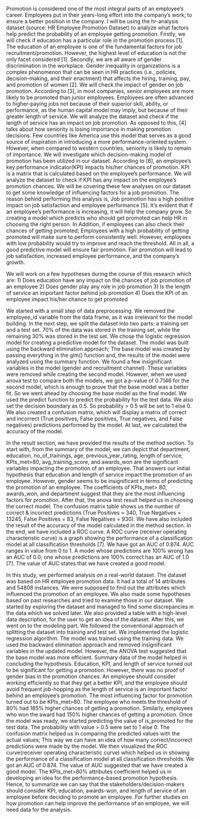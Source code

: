 Promotion is considered one of the most integral parts of an employee’s career. Employees put in their years-long effort into the company’s work; to ensure a better position in the company. I will be using the hr-analysis dataset (source: HR Employee Promotion Dataset) to analyze what factors help predict the probability of an employee getting promotion. Firstly, we will check if education has a particular role in the promotion process [1]. The education of an employee is one of the fundamental factors for job recruitment/promotion. However, the highest level of education is not the only facet considered [1]. Secondly, we are all aware of gender discrimination in the workplace. Gender inequality in organizations is a complex phenomenon that can be seen in HR practices (i.e., policies, decision-making, and their enactment) that affects the hiring, training, pay, and promotion of women [2]. We will check the impact of gender on job promotion. According to [3], in most companies, senior employees are more likely to be promoted than junior employees. Employees are often advanced to higher-paying jobs not because of their superior skill, ability, or performance, as the human capital model may imply, but because of their greater length of service. We will analyze the dataset and check if the length of service has an impact on job promotion. As opposed to this, [4] talks about how seniority is losing importance in making promotion decisions. Few countries like America use this model that serves as a good source of inspiration in introducing a more performance-oriented system. However, when compared to western countries, seniority is likely to remain of importance. We will investigate which decision-making model of promotion has been utilized in our dataset. According to [6], an employee’s key performance indicator(KPI) impacts his/her chances of promotion. KPI is a matrix that is calculated based on the employee’s performance. We will analyze the dataset to check if KPI has any impact on the employee’s promotion chances. We will be covering these few analyses on our dataset to get some knowledge of influencing factors for a job promotion. The reason behind performing this analysis is, Job promotion has a high positive impact on job satisfaction and employee performance [5]. It’s evident that if an employee’s performance is increasing, it will help the company grow. So creating a model which predicts who should get promoted can help HR in choosing the right person. In Addition, if employees can also check their chances of getting promoted; Employees with a high probability of getting promoted will make sure to perform consistently well. However, employees with low probability would try to improve and reach the threshold. All in all, a good predictive model will ensure fair promotion. Fair promotion will lead to job satisfaction, increased employee performance, and the company’s growth.
 
We will work on a few hypotheses during the course of this research which are: 1) Does education have any impact on the chances of job promotion of an employee 2) Does gender play any role in job promotion 3) Is the length of service an important factor behind job promotion 4) Does the KPI of an employee impact his/her chance to get promoted

We started with a small step of data preprocessing. We removed the employee_id variable from the data frame, as it was irrelevant for the model building. In the next step, we split the dataset into two parts: a training set and a test set. 70% of the data was stored in the training set, while the remaining 30% was stored in the test set. We chose the logistic regression model for creating a predictive model for the dataset. The model was built using the backward elimination approach; The base model was created by passing everything in the glm() function and, the results of the model were analyzed using the summary function. We found a few insignificant variables in the model (gender and recruitment channel). These variables were removed while creating the second model. However, when we used anova test to compare both the models, we got a p-value of 0.7146 for the second model, which is enough to prove that the base model was a better fit. So we went ahead by choosing the base model as the final model. We used the predict function to predict the probability for the test data. We also set the decision boundary as 0.5. So probability > 0.5 will be set to 1 else 0. We also created a confusion matrix, which will display a matrix of correct and incorrect (True positives, False positives, True negatives, and False negatives) predictions performed by the model. At last, we calculated the accuracy of the model.

In the result section, we have provided the results of the method section. To start with, from the summary of the model, we can depict that department, education, no_of_trainings, age, previous_year_rating, length of service, KPIs_met>80, avg_training_score, and awards_won are the significant variables impacting the promotion of an employee. That answers our initial hypothesis that education and length of service impact the promotion of an employee. However, gender seems to be insignificant in terms of predicting the promotion of an employee. The coefficients of KPIs_met> 80, awards_won, and department suggest that they are the most influencing factors for promotion. After that, the anova test result helped us in choosing the correct model. The confusion matrix table shows us the number of correct & incorrect predictions (True Positives = 340, True Negatives = 13245, False Positives = 83, False Negatives = 930). We have also included the result of the accuracy of the model calculated in the method section. In the end, we have included a ROC curve. A ROC curve (receiver operating characteristic curve) is a graph showing the performance of a classification model at all classification thresholds [7]. We have got an AUC of 0.874. AUC ranges in value from 0 to 1. A model whose predictions are 100% wrong has an AUC of 0.0; one whose predictions are 100% correct has an AUC of 1.0 [7]. The value of AUC states that we have created a good model.

In this study, we performed analysis on a real-world dataset. The dataset was based on HR employee promotion data. It had a total of 14 attributes and 54808 instances. We were supposed to find out the attributes which influenced the promotion of an employee. We also made some hypotheses based on past researches and tried to examine those in our dataset. We started by exploring the dataset and managed to find some discrepancies in the data which we solved later. We also provided a table with a high-level data description, for the user to get an idea of the dataset. After this, we went on to the modeling part. We followed the conventional approach of splitting the dataset into training and test set. We implemented the logistic regression algorithm. The model was trained using the training data. We used the backward elimination approach and removed insignificant variables in the updated model. However, the ANOVA test suggested that the base model was more efficient. Summary data of the model helped in concluding the hypothesis. Education, KPI, and length of service turned out to be significant for getting a promotion. However, there was no proof of gender bias in the promotion chances. An employee should consider working efficiently so that they get a better KPI, and the employee should avoid frequent job-hopping as the length of service is an important factor behind an employee’s promotion. The most influencing factor for promotion turned out to be KPIs_met>80. The employee who meets the threshold of 80% had 185% higher chances of getting a promotion. Similarly, employees who won the award had 150% higher chances of getting a promotion. Once the model was ready, we started predicting the value of is_promoted for the test data. The probability with value > 0.5 were set to 1 else 0. The confusion matrix helped us in comparing the predicted values with the actual values; This way we can have an idea of how many correct/incorrect predictions were made by the model. We then visualized the ROC curve(receiver operating characteristic curve) which helped us in showing the performance of a classification model at all classification thresholds. We got an AUC of 0.874. The value of AUC suggested that we have created a good model. The KPIs_met>80% attributes coefficient helped us in developing an idea for the performance-based promotion hypothesis. Hence, to summarize we can say that the stakeholders/decision-makers should consider KPI, education, awards-won, and length of service of an employee before deciding to promote an employee. For further studies on how promotion can help improve the performance of an employee, we will need data for the analysis.
